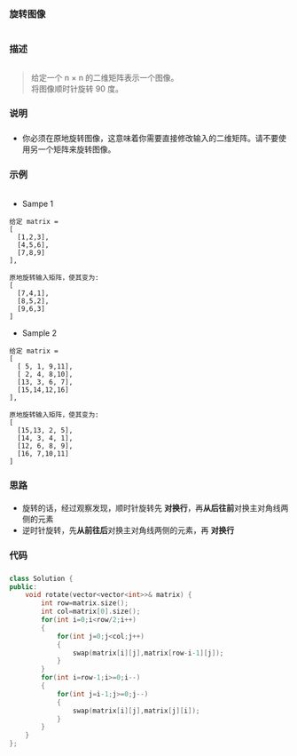 ### 旋转图像<h1>
### 描述<h2>
> 给定一个 n × n 的二维矩阵表示一个图像。  
> 将图像顺时针旋转 90 度。
### 说明<h3>
- 你必须在原地旋转图像，这意味着你需要直接修改输入的二维矩阵。请不要使用另一个矩阵来旋转图像。
### 示例<h6>
- Sampe 1
```
给定 matrix = 
[
  [1,2,3],
  [4,5,6],
  [7,8,9]
],

原地旋转输入矩阵，使其变为:
[
  [7,4,1],
  [8,5,2],
  [9,6,3]
]
```
- Sample 2
```
给定 matrix =
[
  [ 5, 1, 9,11],
  [ 2, 4, 8,10],
  [13, 3, 6, 7],
  [15,14,12,16]
], 

原地旋转输入矩阵，使其变为:
[
  [15,13, 2, 5],
  [14, 3, 4, 1],
  [12, 6, 8, 9],
  [16, 7,10,11]
]
```
### 思路<h4>
- 旋转的话，经过观察发现，顺时针旋转先 **对换行**，再**从后往前**对换主对角线两侧的元素
- 逆时针旋转，先**从前往后**对换主对角线两侧的元素，再 **对换行**
### 代码<h5>
```C++
class Solution {
public:
    void rotate(vector<vector<int>>& matrix) {
        int row=matrix.size();
        int col=matrix[0].size();
        for(int i=0;i<row/2;i++)
        {
            for(int j=0;j<col;j++)
            {
                swap(matrix[i][j],matrix[row-i-1][j]);
            }
        }
        for(int i=row-1;i>=0;i--)
        {
            for(int j=i-1;j>=0;j--)
            {
                swap(matrix[i][j],matrix[j][i]);
            }
        }        
    }    
};
```
